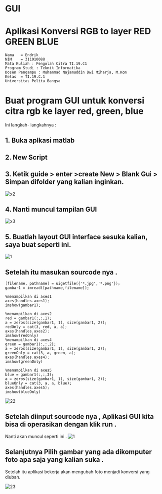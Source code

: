 # GUI
# Aplikasi Konversi RGB to layer RED GREEN BLUE
~~~
Nama   = Endrik
NIM    = 311910088
Mata Kuliah : Pengolah Citra TI.19.C1
Program Studi : Teknik Informatika
Dosen Pengampu : Muhammad Najamuddin Dwi Miharja, M.Kom
Kelas  = TI.19.C.1
Universitas Pelita Bangsa
~~~
# Buat program GUI untuk konversi citra rgb ke layer red, green, blue
Ini langkah- langkahnya :
## 1. Buka aplkasi matlab
## 2. New Script
## 3. Ketik guide > enter >create New > Blank Gui > Simpan difolder yang kalian inginkan.

![x2](https://user-images.githubusercontent.com/81820421/117172209-c7772880-adf5-11eb-8da8-6be49063b0dd.JPG)
## 4. Nanti muncul tampilan GUI
![x3](https://user-images.githubusercontent.com/81820421/117172216-c940ec00-adf5-11eb-9170-84ddb1a1054e.JPG)

## 5. Buatlah layout GUI interface sesuka kalian, saya buat seperti ini.
 ![1](https://user-images.githubusercontent.com/81820421/117172703-40768000-adf6-11eb-8d63-8f573ae2b0bf.JPG)

## Setelah itu masukan sourcode nya . 
~~~
[filename, pathname] = uigetfile({'*.jpg','*.png'});
gambar1 = imread([pathname,filename]);

%menampilkan di axes1
axes(handles.axes1);
imshow(gambar1);

%menampilkan di axes2
red = gambar1(:,:,1);
a = zeros(size(gambar1, 1), size(gambar1, 2));
redOnly = cat(3, red, a, a);
axes(handles.axes2);
imshow(redOnly)
%menampilkan di axes4
green = gambar1(:,:,2);
a = zeros(size(gambar1, 1), size(gambar1, 2));
greenOnly = cat(3, a, green, a);
axes(handles.axes4);
imshow(greenOnly)

%menampilkan di axes5
blue = gambar1(:,:,3);
a = zeros(size(gambar1, 1), size(gambar1, 2));
blueOnly = cat(3, a, a, blue);
axes(handles.axes5);
imshow(blueOnly)
~~~
![22](https://user-images.githubusercontent.com/81820421/117173231-c5619980-adf6-11eb-93c0-e1538f53a74f.JPG)
## Setelah diinput sourcode nya , Aplikasi GUI kita bisa di operasikan dengan klik run .
Nanti akan muncul seperti ini .
![1](https://user-images.githubusercontent.com/81820421/117173424-f5a93800-adf6-11eb-9833-47a10380c37f.JPG)
##  Selanjutnya Pilih gambar yang ada dikomputer foto apa saja yang kalian suka .
Setelah itu aplikasi bekerja akan mengubah foto menjadi konversi yang diubah.

![23](https://user-images.githubusercontent.com/81820421/117173818-589acf00-adf7-11eb-8346-74f430f6e9fb.JPG)



